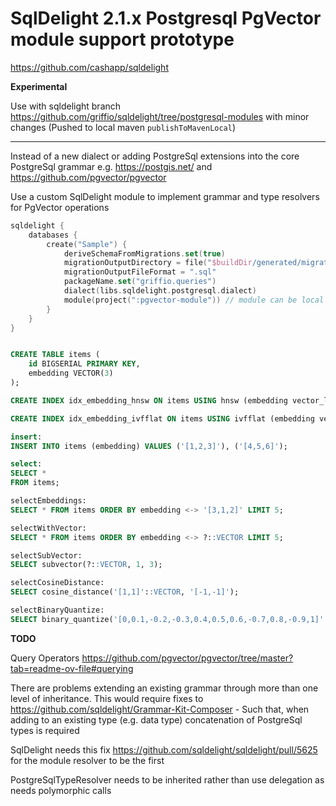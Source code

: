 # SqlDelight 2.1.x Postgresql PgVector module support prototype 

https://github.com/cashapp/sqldelight

**Experimental**

Use with sqldelight branch https://github.com/griffio/sqldelight/tree/postgresql-modules with minor changes (Pushed to local maven `publishToMavenLocal`)

---

Instead of a new dialect or adding PostgreSql extensions into the core PostgreSql grammar e.g. https://postgis.net/ and https://github.com/pgvector/pgvector

Use a custom SqlDelight module to implement grammar and type resolvers for PgVector operations

```kotlin
sqldelight {
    databases {
        create("Sample") {
            deriveSchemaFromMigrations.set(true)
            migrationOutputDirectory = file("$buildDir/generated/migrations")
            migrationOutputFileFormat = ".sql"
            packageName.set("griffio.queries")
            dialect(libs.sqldelight.postgresql.dialect)
            module(project(":pgvector-module")) // module can be local project or external dependency
        }
    }
}
```

```sql

CREATE TABLE items (
    id BIGSERIAL PRIMARY KEY,
    embedding VECTOR(3)
);

CREATE INDEX idx_embedding_hnsw ON items USING hnsw (embedding vector_l2_ops);

CREATE INDEX idx_embedding_ivfflat ON items USING ivfflat (embedding vector_l2_ops) WITH (lists = 100);

insert:
INSERT INTO items (embedding) VALUES ('[1,2,3]'), ('[4,5,6]');

select:
SELECT *
FROM items;

selectEmbeddings:
SELECT * FROM items ORDER BY embedding <-> '[3,1,2]' LIMIT 5;

selectWithVector:
SELECT * FROM items ORDER BY embedding <-> ?::VECTOR LIMIT 5;

selectSubVector:
SELECT subvector(?::VECTOR, 1, 3);

selectCosineDistance:
SELECT cosine_distance('[1,1]'::VECTOR, '[-1,-1]');

selectBinaryQuantize:
SELECT binary_quantize('[0,0.1,-0.2,-0.3,0.4,0.5,0.6,-0.7,0.8,-0.9,1]'::VECTOR);
```

**TODO**

Query Operators https://github.com/pgvector/pgvector/tree/master?tab=readme-ov-file#querying

There are problems extending an existing grammar through more than one level of inheritance. This would require fixes to
https://github.com/sqldelight/Grammar-Kit-Composer - Such that, when adding to an existing type (e.g. data type) concatenation of PostgreSql types is required

SqlDelight needs this fix https://github.com/sqldelight/sqldelight/pull/5625 for the module resolver to be the first

PostgreSqlTypeResolver needs to be inherited rather than use delegation as needs polymorphic calls


